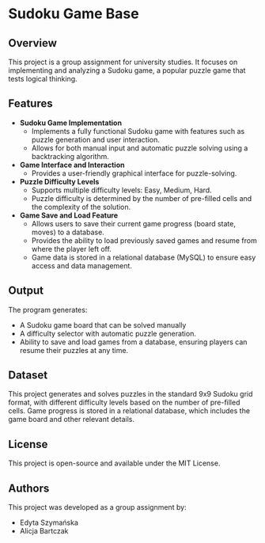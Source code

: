 # Sudoku Game Base

## Overview

This project is a group assignment for university studies. It focuses on implementing and analyzing a Sudoku game, a popular puzzle game that tests logical thinking.

## Features

- **Sudoku Game Implementation**
  - Implements a fully functional Sudoku game with features such as puzzle generation and user interaction.
  - Allows for both manual input and automatic puzzle solving using a backtracking algorithm.
- **Game Interface and Interaction**
  - Provides a user-friendly graphical interface for puzzle-solving.
- **Puzzle Difficulty Levels**
  - Supports multiple difficulty levels: Easy, Medium, Hard.
  - Puzzle difficulty is determined by the number of pre-filled cells and the complexity of the solution.
- **Game Save and Load Feature**
  - Allows users to save their current game progress (board state, moves) to a database.
  - Provides the ability to load previously saved games and resume from where the player left off.
  - Game data is stored in a relational database (MySQL) to ensure easy access and data management.

## Output

The program generates:

- A Sudoku game board that can be solved manually
- A difficulty selector with automatic puzzle generation.
- Ability to save and load games from a database, ensuring players can resume their puzzles at any time.

## Dataset

This project generates and solves puzzles in the standard 9x9 Sudoku grid format, with different difficulty levels based on the number of pre-filled cells. Game progress is stored in a relational database, which includes the game board and other relevant details.

## License

This project is open-source and available under the MIT License.

## Authors

This project was developed as a group assignment by:

- Edyta Szymańska
- Alicja Bartczak
